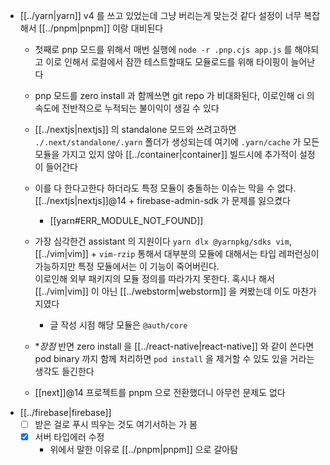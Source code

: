 - [[../yarn|yarn]] v4 를 쓰고 있었는데 그냥 버리는게 맞는것 같다 설정이 너무 복잡해서 [[../pnpm|pnpm]] 이랑 대비된다
  - 첫째로 pnp 모드를 위해서 매번 실행에 `node -r .pnp.cjs app.js` 를 해야되고 이로 인해서 로컬에서 잠깐 테스트할때도 모듈로드를 위해 타이핑이 늘어난다
  - pnp 모드를 zero install 과 함께쓰면 git repo 가 비대화된다, 이로인해 ci 의 속도에 전반적으로 누적되는 불이익이 생길 수 있다
  - [[../nextjs|nextjs]] 의 standalone 모드와 쓰려고하면 `./.next/standalone/.yarn` 폴더가 생성되는데 여기에 `.yarn/cache` 가 모든 모듈을 가지고 있지 않아 [[../container|container]] 빌드시에 추가적이 설정이 들어간다
  - 이를 다 한다고한다 하더라도 특정 모듈이 충돌하는 이슈는 막을 수 없다.  [[../nextjs|nextjs]]@14 + firebase-admin-sdk 가 문제를 잃으켰다
    +  [[yarn#ERR_MODULE_NOT_FOUND]]
  - 가장 심각한건 assistant 의 지원이다 `yarn dlx @yarnpkg/sdks vim`, [[../vim|vim]] + `vim-rzip` 통해서 대부분의 모듈에 대해서는 타입 레퍼런싱이 가능하지만 특정 모듈에서는 이 기능이 죽어버린다.  
    이로인해 외부 패키지의 모듈 정의를 따라가지 못한다. 혹시나 해서 [[../vim|vim]] 이 아닌 [[../webstorm|webstorm]] 을 켜봤는데 이도 마찬가지였다
    +  글 작성 시점 해당 모듈은 `@auth/core`
  - **장점*  반면 zero install 을 [[../react-native|react-native]] 와 같이 쓴다면 pod binary 까지 함께 처리하면 `pod install` 을 제거할 수 있도 있을 거라는 생각도 들긴한다

  - [[next]]@14 프로젝트를 pnpm 으로 전환했더니 아무런 문제도 없다
- [[../firebase|firebase]]
  - [ ] 받은 걸로 푸시 띄우는 것도 여기서하는 가 봄
  - [X] 서버 타입에러 수정
    - 위에서 말한 이유로 [[../pnpm|pnpm]] 으로 갈아탐
